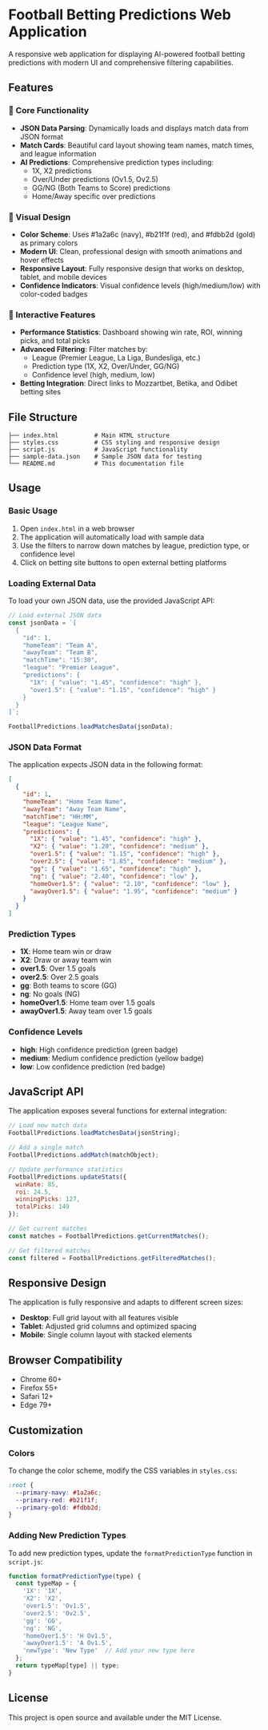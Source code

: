 # Football Betting Predictions Web Application

A responsive web application for displaying AI-powered football betting predictions with modern UI and comprehensive filtering capabilities.

## Features

### 🎯 Core Functionality
- **JSON Data Parsing**: Dynamically loads and displays match data from JSON format
- **Match Cards**: Beautiful card layout showing team names, match times, and league information
- **AI Predictions**: Comprehensive prediction types including:
  - 1X, X2 predictions
  - Over/Under predictions (Ov1.5, Ov2.5)
  - GG/NG (Both Teams to Score) predictions
  - Home/Away specific over predictions

### 🎨 Visual Design
- **Color Scheme**: Uses #1a2a6c (navy), #b21f1f (red), and #fdbb2d (gold) as primary colors
- **Modern UI**: Clean, professional design with smooth animations and hover effects
- **Responsive Layout**: Fully responsive design that works on desktop, tablet, and mobile devices
- **Confidence Indicators**: Visual confidence levels (high/medium/low) with color-coded badges

### 🔧 Interactive Features
- **Performance Statistics**: Dashboard showing win rate, ROI, winning picks, and total picks
- **Advanced Filtering**: Filter matches by:
  - League (Premier League, La Liga, Bundesliga, etc.)
  - Prediction type (1X, X2, Over/Under, GG/NG)
  - Confidence level (high, medium, low)
- **Betting Integration**: Direct links to Mozzartbet, Betika, and Odibet betting sites

## File Structure

```
├── index.html          # Main HTML structure
├── styles.css          # CSS styling and responsive design
├── script.js           # JavaScript functionality
├── sample-data.json    # Sample JSON data for testing
└── README.md           # This documentation file
```

## Usage

### Basic Usage
1. Open `index.html` in a web browser
2. The application will automatically load with sample data
3. Use the filters to narrow down matches by league, prediction type, or confidence level
4. Click on betting site buttons to open external betting platforms

### Loading External Data
To load your own JSON data, use the provided JavaScript API:

```javascript
// Load external JSON data
const jsonData = `[
  {
    "id": 1,
    "homeTeam": "Team A",
    "awayTeam": "Team B",
    "matchTime": "15:30",
    "league": "Premier League",
    "predictions": {
      "1X": { "value": "1.45", "confidence": "high" },
      "over1.5": { "value": "1.15", "confidence": "high" }
    }
  }
]`;

FootballPredictions.loadMatchesData(jsonData);
```

### JSON Data Format
The application expects JSON data in the following format:

```json
[
  {
    "id": 1,
    "homeTeam": "Home Team Name",
    "awayTeam": "Away Team Name", 
    "matchTime": "HH:MM",
    "league": "League Name",
    "predictions": {
      "1X": { "value": "1.45", "confidence": "high" },
      "X2": { "value": "1.20", "confidence": "medium" },
      "over1.5": { "value": "1.15", "confidence": "high" },
      "over2.5": { "value": "1.85", "confidence": "medium" },
      "gg": { "value": "1.65", "confidence": "high" },
      "ng": { "value": "2.40", "confidence": "low" },
      "homeOver1.5": { "value": "2.10", "confidence": "low" },
      "awayOver1.5": { "value": "1.95", "confidence": "medium" }
    }
  }
]
```

### Prediction Types
- **1X**: Home team win or draw
- **X2**: Draw or away team win
- **over1.5**: Over 1.5 goals
- **over2.5**: Over 2.5 goals
- **gg**: Both teams to score (GG)
- **ng**: No goals (NG)
- **homeOver1.5**: Home team over 1.5 goals
- **awayOver1.5**: Away team over 1.5 goals

### Confidence Levels
- **high**: High confidence prediction (green badge)
- **medium**: Medium confidence prediction (yellow badge)
- **low**: Low confidence prediction (red badge)

## JavaScript API

The application exposes several functions for external integration:

```javascript
// Load new match data
FootballPredictions.loadMatchesData(jsonString);

// Add a single match
FootballPredictions.addMatch(matchObject);

// Update performance statistics
FootballPredictions.updateStats({
  winRate: 85,
  roi: 24.5,
  winningPicks: 127,
  totalPicks: 149
});

// Get current matches
const matches = FootballPredictions.getCurrentMatches();

// Get filtered matches
const filtered = FootballPredictions.getFilteredMatches();
```

## Responsive Design

The application is fully responsive and adapts to different screen sizes:

- **Desktop**: Full grid layout with all features visible
- **Tablet**: Adjusted grid columns and optimized spacing
- **Mobile**: Single column layout with stacked elements

## Browser Compatibility

- Chrome 60+
- Firefox 55+
- Safari 12+
- Edge 79+

## Customization

### Colors
To change the color scheme, modify the CSS variables in `styles.css`:

```css
:root {
  --primary-navy: #1a2a6c;
  --primary-red: #b21f1f;
  --primary-gold: #fdbb2d;
}
```

### Adding New Prediction Types
To add new prediction types, update the `formatPredictionType` function in `script.js`:

```javascript
function formatPredictionType(type) {
  const typeMap = {
    '1X': '1X',
    'X2': 'X2',
    'over1.5': 'Ov1.5',
    'over2.5': 'Ov2.5',
    'gg': 'GG',
    'ng': 'NG',
    'homeOver1.5': 'H Ov1.5',
    'awayOver1.5': 'A Ov1.5',
    'newType': 'New Type'  // Add your new type here
  };
  return typeMap[type] || type;
}
```

## License

This project is open source and available under the MIT License.
